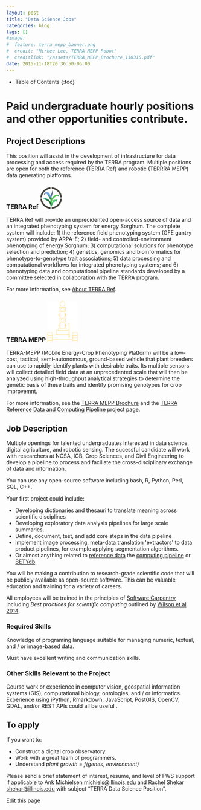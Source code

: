 ```yaml
---
layout: post
title: "Data Science Jobs"
categories: blog
tags: []
#image:
#  feature: terra_mepp_banner.png
#  credit: "Mirhee Lee, TERRA MEPP Robot"
#  creditlink: "/assets/TERRA_MEPP_Brochure_110315.pdf"
date: 2015-11-18T20:36:50-06:00
---
```


* Table of Contents
{:toc}

# Paid undergraduate hourly positions and other opportunities contribute.

## Project Descriptions

This position will assist in the development of infrastructure for data processing and access required by the TERRA program.
 Multiple positions are open for both the reference (TERRA Ref) and robotic (TERRRA MEPP) data generating platforms.

###  TERRA Ref <a href="url"><img src="/images/site-logo.png" align="baseline" width="60"></a>
 
TERRA Ref will provide an unprecidented open-access source of data and an integrated phenotyping system for energy Sorghum. The complete system will include: 1) the reference field phenotyping system (GFE gantry system) provided by ARPA-E; 2) field- and controlled-environment phenotyping of energy Sorghum; 3) computational solutions for phenotype selection and prediction; 4) genetics, genomics and bioinformatics for phenotype-to-genotype trait associations; 5) data processing and computational workflows for integrated phenotyping systems; and 6) phenotyping data and computational pipeline standards developed by a committee selected in collaboration with the TERRA program.

For more information, see [About TERRA Ref](http://terraref.ncsa.illinois.edu/about).

### TERRA MEPP <img src="/images/logos/terra_mepp_robot_outline.png" align="baseline" width="80">

TERRA-MEPP (Mobile Energy-Crop Phenotyping Platform) will be a low-cost, tactical, semi-autonomous, ground-based vehicle that plant breeders can use to rapidly identify plants with desirable traits.
Its multiple sensors will collect detailed field data at an unprecedented scale that will then be analyzed using high-throughput analytical strategies to determine the genetic basis of these traits and identify promising genotypes for crop improvemnt.

For more information, see the [TERRA MEPP Brochure](/assets/TERRA_MEPP_Brochure_110315.pdf) and the [TERRA Reference Data and Computing Pipeline](http://terraref.ncsa.illinois.edu) project page.


## Job Description

Multiple openings for talented undergraduates interested in data science, digital agriculture, and robotic sensing.
The sucessful candidate will work with researchers at NCSA, IGB, Crop Sciences, and Civil Engineering to develop a pipeline to process and faciliate the cross-disciplinary exchange of data and information.

You can use any open-source software including bash, R, Python, Perl, SQL, C++. 

Your first project could include: 

* Developing dictionaries and thesauri to translate meaning across scientific disciplines
* Developing exploratory data analysis pipelines for large scale summaries.
* Define, document, test, and add core steps in the data pipeline 
* implement image processing, meta-data translation 'extractors' to data product pipelines, for example applying segmentation algorithms.
* Or almost anything related to [reference data](https://github.com/terraref/reference-data) the [computing pipeline](https://github.com/terraref/computing-pipeline) or [BETYdb](https://github.com/PecanProject/bety/labels/terraref)

You will be making a contribution to research-grade scientific code that will be publicly available as open-source software. This can be valuable education and training for a variety of careers.

All employees will be trained in the principles of [Software Carpentry](http://software-carpentry.org/) including _Best practices for scientific computing_ outlined by [Wilson et al 2014](http://journals.plos.org/plosbiology/article?id=10.1371/journal.pbio.1001745).

### Required Skills

Knowledge of programing language suitable for managing numeric, textual, and / or image-based data. 

Must have excellent writing and communication skills.

### Other Skills Relevant to the Project 

Course work or experience in computer vision, geospatial information systems (GIS), computational biology, ontologies, and / or informatics.
Experience using iPython, Rmarkdown, JavaScript, PostGIS, OpenCV, GDAL, and/or REST APIs could all be useful .

## To apply

If you want to: 

* Construct a digital crop observatory.
* Work with a great team of programmers.
* Understand _plant growth = f(genes, environment)_

Please send a brief statement of interest, resume, and level of FWS support if applicable to Ank Michielsen [michiels@illinois.edu](mailto:michiels@illinois.edu) and Rachel Shekar [shekar@illinois.edu]() with subject “TERRA Data Science Position”.


<div class="actions">
  <a href="{{site.github.repository_url}}/edit/master/{{ page.path }}">Edit this page</a>
</div>
